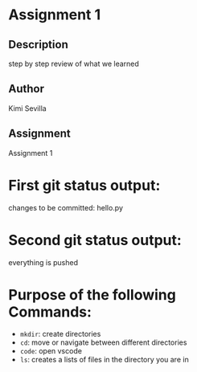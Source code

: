 # Assignment 1

## Description
step by step review of what we learned

## Author
Kimi Sevilla

## Assignment
Assignment 1

# First git status output:
changes to be committed: hello.py

# Second git status output:
everything is pushed

# Purpose of the following Commands:
- `mkdir`: create directories 
- `cd`: move or navigate between different directories
- `code`: open vscode
- `ls`: creates a lists of files in the directory you are in